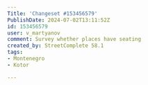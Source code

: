 ```yaml
---
Title: 'Changeset #153456579'
PublishDate: 2024-07-02T13:11:52Z
id: 153456579
user: v_martyanov
comment: Survey whether places have seating
created_by: StreetComplete 58.1
tags:
- Montenegro
- Kotor

---
```

